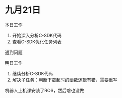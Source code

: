 # 九月21日
本日工作
1. 开始深入分析C-SDK代码
2. 查看C-SDK优化任务列表

遇到问题

明日工作
1. 继续分析C-SDK代码
2. 解决子任务：判断下载超时的函数逻辑有错，需要重写  
  
机器人上机课安装了ROS，然后啥也没做
